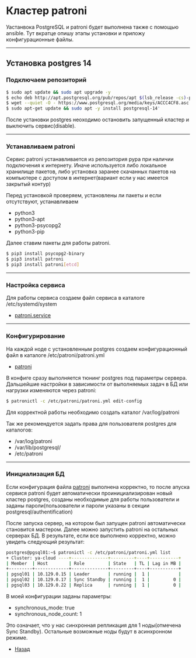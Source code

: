 # Кластер patroni

Уастанвока PostgreSQL и patroni будет выполнена также с помощью ansible.
Тут вкратце опишу этапы установки и приложу конфигурационные файлы.
***

## Установка postgres 14

### Подключаем репозиторий 

```bash
$ sudo apt update && sudo apt upgrade -y 
$ echo deb http://apt.postgresql.org/pub/repos/apt $(lsb_release -cs)-pgdg main | sudo tee -a /etc/apt/sources.list.d/pgdg.list 
$ wget --quiet -O - https://www.postgresql.org/media/keys/ACCC4CF8.asc | sudo apt-key add -
$ sudo apt-get update && sudo apt -y install postgresql-14'
```

После установки postgres неоходимо остановить запущенный кластер и выключить сервис(disable).
***

### Устанавливаем patroni

Сервис patroni устанавливается из репозитория pypa при наличии подключения к интернету. Иначе используется либо локальное хранилище пакетов, либо установка заранее скачанных пакетов на компьютере с доступом в интернет(вариант если у нас имеется закрытый контур)

Перед установкой проверяем, установлены ли пакеты и если отсутствуют, устанавливаем

  - python3
  - python3-apt
  - python3-psycopg2
  - python3-pip

Далее ставим пакеты для работы patroni.

```bash
$ pip3 install psycopg2-binary
$ pip3 install patroni
$ pip3 install patroni[etcd]
```
***

### Настройка сервиса

Для работы сервиса создаем файл сервиса в каталоге /etc/systemd/system

- [patroni.service](patroni.service)
***

### Конфигурирование

На каждой ноде с установленным postgres создаем конфигурационный файл в каталоге /etc/patroni/patroni.yml

- [patroni](patroni_1.yml)

В конфиге сразу выполняется тюнинг postgres под параметры сервера. Дальшейшие настройки в зависимости от выполняемых задач в БД или нагрузки изменяются через patroni:

```bash
$ patronictl -c /etc/patroni/patroni.yml edit-config
```

Для корректной работы необходимо создать каталог /var/log/patroni

Так же рекомендуется задать права для пользователя postgres для каталогов:

- /var/log/patroni
- /var/lib/postgresql/
- /etc/patroni
***

### Инициализация БД

Если конфигурация файла [patroni](patroni_1.yml) выполнена корректно, то после апуска сервися patroni будет автоматически проинициализирован новый кластер postgres, созданы необходимые для работы пользователи и заданы пароли(пользователи и пароли указаны в  секции postgresql/authentification)

После запуска сервер, на котором был запущен patroni автоматически становится мастером. Далее можно запустить patroni на остальных серверах БД. В результате, если все выполнено корректно, можно увидеть следующий результат:

```bash
postgres@pgsql01:~$ patronictl -c /etc/patroni/patroni.yml list
+ Cluster: ya-cloud ----+--------------+---------+----+-----------+
| Member  | Host        | Role         | State   | TL | Lag in MB |
+---------+-------------+--------------+---------+----+-----------+
| pgsql01 | 10.129.0.15 | Leader       | running |  1 |           |
| pgsql02 | 10.129.0.17 | Sync Standby | running |  1 |         0 |
| pgsql03 | 10.129.0.22 | Replica      | running |  1 |         0 |
```
 
 В моей конфигурации заданы параметры:

- synchronous_mode: true
- synchronous_node_count: 1

Это означает, что у нас синхронная репликация для 1 ноды(отмечена Sync Standby). Остальные возможные ноды будут в асинхронном режиме.


- [Назад](README.md)
